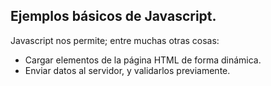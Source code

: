 ## Ejemplos básicos de Javascript.

Javascript nos permite; entre muchas otras cosas:
* Cargar elementos de la página HTML de forma dinámica.
* Enviar datos al servidor, y validarlos previamente.
